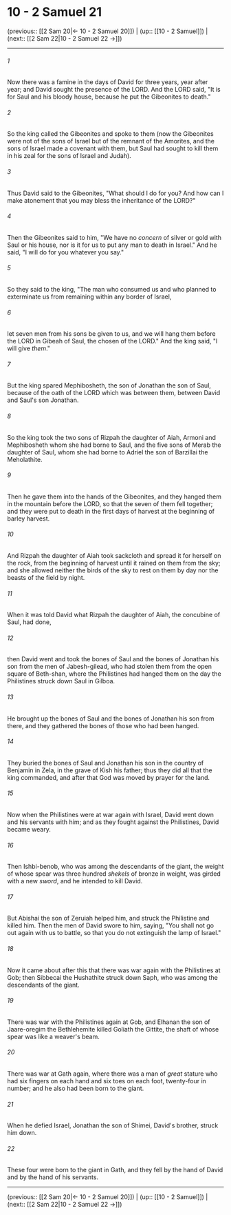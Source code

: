 # 10 - 2 Samuel 21

(previous:: [[2 Sam 20|← 10 - 2 Samuel 20]]) | (up:: [[10 - 2 Samuel]]) | (next:: [[2 Sam 22|10 - 2 Samuel 22 →]])

***


###### 1 
Now there was a famine in the days of David for three years, year after year; and David sought the presence of the LORD. And the LORD said, "It is for Saul and his bloody house, because he put the Gibeonites to death." 

###### 2 
So the king called the Gibeonites and spoke to them (now the Gibeonites were not of the sons of Israel but of the remnant of the Amorites, and the sons of Israel made a covenant with them, but Saul had sought to kill them in his zeal for the sons of Israel and Judah). 

###### 3 
Thus David said to the Gibeonites, "What should I do for you? And how can I make atonement that you may bless the inheritance of the LORD?" 

###### 4 
Then the Gibeonites said to him, "We have no _concern_ of silver or gold with Saul or his house, nor is it for us to put any man to death in Israel." And he said, "I will do for you whatever you say." 

###### 5 
So they said to the king, "The man who consumed us and who planned to exterminate us from remaining within any border of Israel, 

###### 6 
let seven men from his sons be given to us, and we will hang them before the LORD in Gibeah of Saul, the chosen of the LORD." And the king said, "I will give _them_." 

###### 7 
But the king spared Mephibosheth, the son of Jonathan the son of Saul, because of the oath of the LORD which was between them, between David and Saul's son Jonathan. 

###### 8 
So the king took the two sons of Rizpah the daughter of Aiah, Armoni and Mephibosheth whom she had borne to Saul, and the five sons of Merab the daughter of Saul, whom she had borne to Adriel the son of Barzillai the Meholathite. 

###### 9 
Then he gave them into the hands of the Gibeonites, and they hanged them in the mountain before the LORD, so that the seven of them fell together; and they were put to death in the first days of harvest at the beginning of barley harvest. 

###### 10 
And Rizpah the daughter of Aiah took sackcloth and spread it for herself on the rock, from the beginning of harvest until it rained on them from the sky; and she allowed neither the birds of the sky to rest on them by day nor the beasts of the field by night. 

###### 11 
When it was told David what Rizpah the daughter of Aiah, the concubine of Saul, had done, 

###### 12 
then David went and took the bones of Saul and the bones of Jonathan his son from the men of Jabesh-gilead, who had stolen them from the open square of Beth-shan, where the Philistines had hanged them on the day the Philistines struck down Saul in Gilboa. 

###### 13 
He brought up the bones of Saul and the bones of Jonathan his son from there, and they gathered the bones of those who had been hanged. 

###### 14 
They buried the bones of Saul and Jonathan his son in the country of Benjamin in Zela, in the grave of Kish his father; thus they did all that the king commanded, and after that God was moved by prayer for the land. 

###### 15 
Now when the Philistines were at war again with Israel, David went down and his servants with him; and as they fought against the Philistines, David became weary. 

###### 16 
Then Ishbi-benob, who was among the descendants of the giant, the weight of whose spear was three hundred _shekels_ of bronze in weight, was girded with a new _sword_, and he intended to kill David. 

###### 17 
But Abishai the son of Zeruiah helped him, and struck the Philistine and killed him. Then the men of David swore to him, saying, "You shall not go out again with us to battle, so that you do not extinguish the lamp of Israel." 

###### 18 
Now it came about after this that there was war again with the Philistines at Gob; then Sibbecai the Hushathite struck down Saph, who was among the descendants of the giant. 

###### 19 
There was war with the Philistines again at Gob, and Elhanan the son of Jaare-oregim the Bethlehemite killed Goliath the Gittite, the shaft of whose spear was like a weaver's beam. 

###### 20 
There was war at Gath again, where there was a man of _great_ stature who had six fingers on each hand and six toes on each foot, twenty-four in number; and he also had been born to the giant. 

###### 21 
When he defied Israel, Jonathan the son of Shimei, David's brother, struck him down. 

###### 22 
These four were born to the giant in Gath, and they fell by the hand of David and by the hand of his servants.

***

(previous:: [[2 Sam 20|← 10 - 2 Samuel 20]]) | (up:: [[10 - 2 Samuel]]) | (next:: [[2 Sam 22|10 - 2 Samuel 22 →]])
